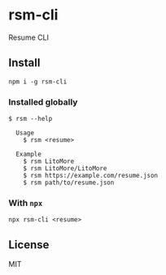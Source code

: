 # rsm-cli

Resume CLI

## Install

```shell
npm i -g rsm-cli
```

### Installed globally

```
$ rsm --help

  Usage
    $ rsm <resume>

  Example
    $ rsm LitoMore
    $ rsm LitoMore/LitoMore
    $ rsm https://example.com/resume.json
    $ rsm path/to/resume.json
```

### With `npx`

```shell
npx rsm-cli <resume>
```

## License

MIT
